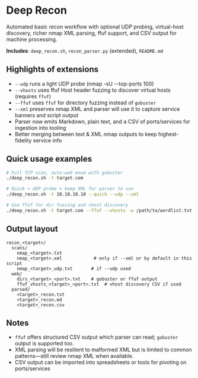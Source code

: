# Deep Recon

Automated basic recon workflow with optional UDP probing, virtual-host discovery, richer nmap XML parsing, ffuf support, and CSV output for machine processing.

**Includes**: `deep_recon.sh`, `recon_parser.py` (extended), `README.md`

## Highlights of extensions

- `--udp` runs a light UDP probe (nmap -sU --top-ports 100)
- `--vhosts` uses ffuf Host header fuzzing to discover virtual hosts (requires `ffuf`)
- `--ffuf` uses `ffuf` for directory fuzzing instead of `gobuster`
- `--xml` preserves nmap XML and parser will use it to capture service banners and script output
- Parser now emits Markdown, plain text, and a CSV of ports/services for ingestion into tooling
- Better merging between text & XML nmap outputs to keep highest-fidelity service info

## Quick usage examples

```bash
# Full TCP scan, auto-web enum with gobuster
./deep_recon.sh -t target.com

# Quick + UDP probe + keep XML for parser to use
./deep_recon.sh -t 10.10.10.10 --quick --udp --xml

# Use ffuf for dir fuzzing and vhost discovery
./deep_recon.sh -t target.com --ffuf --vhosts -w /path/to/wordlist.txt
```

## Output layout

```
recon_<target>/
  scans/
    nmap_<target>.txt
    nmap_<target>.xml            # only if --xml or by default in this script
    nmap_<target>_udp.txt       # if --udp used
  web/
    dirs_<target>_<port>.txt    # gobuster or ffuf output
    ffuf_vhosts_<target>_<port>.txt  # vhost discovery CSV if used
  parsed/
    <target>_recon.txt
    <target>_recon.md
    <target>_recon.csv
```

## Notes

- `ffuf` offers structured CSV output which parser can read; `gobuster` output is supported too.
- XML parsing will be resilient to malformed XML but is limited to common patterns—still review nmap XML when available.
- CSV output can be imported into spreadsheets or tools for pivoting on ports/services
